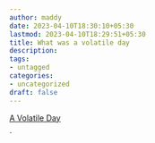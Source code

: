 ```yaml
---
author: maddy
date: 2023-04-10T18:30:10+05:30
lastmod: 2023-04-10T18:29:51+05:30
title: What was a volatile day
description: 
tags:
- untagged
categories: 
- uncategorized
draft: false
---
```

[A Volatile Day](A%20Volatile%20Day.md)

`



